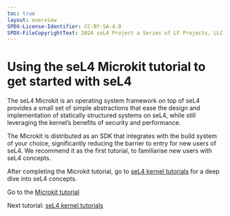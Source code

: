 ```yaml
---
toc: true
layout: overview
SPDX-License-Identifier: CC-BY-SA-4.0
SPDX-FileCopyrightText: 2024 seL4 Project a Series of LF Projects, LLC.
---
```

<h1>Using the seL4 Microkit tutorial to get started with seL4</h1>
<p>
    The seL4 Microkit is an operating system framework on top of seL4 provides a small set of simple abstractions that ease the design and implementation of statically structured systems on seL4, while still leveraging the kernel’s benefits of security and performance.
</p>
<p>
    The Microkit is distributed as an SDK that integrates with the build system of your choice, significantly reducing the barrier to entry for new users of seL4. We recommend it as the first tutorial, to familiarise new users with seL4 concepts.
</p>
<p>
    After completing the Microkit tutorial, go to <a href="../seL4Kernel/overview">seL4 kernel tutorials</a> for a deep dive into seL4 concepts.
</p>
<p>
    Go to the <a target="_blank" href="https://trustworthy.systems/projects/microkit/tutorial/">Microkit tutorial</a>
</p>
<p>
    Next tutorial: <a href="../seL4Kernel/overview">seL4 kernel tutorials</a>
</p>
